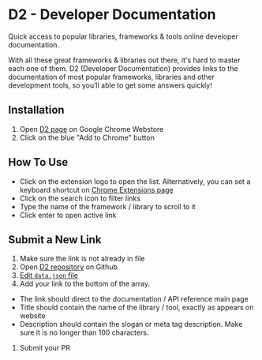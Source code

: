 # D2 - Developer Documentation
Quick access to popular libraries, frameworks & tools online developer documentation.

With all these great frameworks & libraries out there, it's hard to master each one of them.
D2 (Developer Documentation) provides links to the documentation of most popular frameworks, libraries and other development tools, so you’ll able to get some answers quickly!

## Installation
1. Open [D2 page](https://chrome.google.com/webstore/detail/d2-developer-documentatio/pcndaioeajanljljbjglanbmnmhgdjln) on Google Chrome Webstore
1. Click on the blue "Add to Chrome" button

## How To Use
- Click on the extension logo to open the list. Alternatively, you can set a keyboard shortcut on [Chrome Extensions page](chrome://extensions/)
- Click on the search icon to filter links
- Type the name of the framework / library to scroll to it
- Click enter to open active link

## Submit a New Link
1. Make sure the link is not already in file
1. Open [D2 repository](https://github.com/nire0510/d2) on Github
1. [Edit `data.json` file](https://github.com/nire0510/d2/edit/master/data.json)
1. Add your link to the bottom of the array.
  - The link should direct to the documentation / API reference main page
  - Title should contain the name of the library / tool, exactly as appears on website
  - Description should contain the slogan or meta tag description. Make sure it is no longer than 100 characters.
1. Submit your PR
